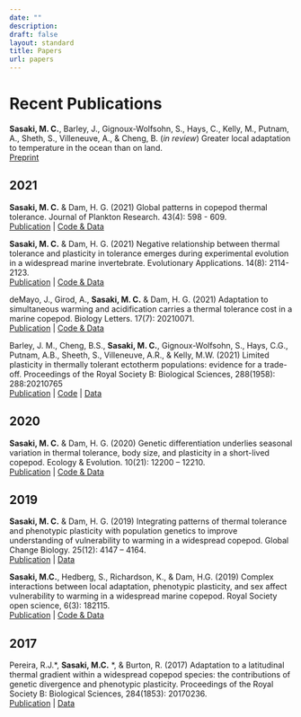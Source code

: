 ```yaml
---
date: ""
description: 
draft: false
layout: standard
title: Papers
url: papers
---
```


# Recent Publications

**Sasaki, M. C.**, Barley, J., Gignoux-Wolfsohn, S., Hays, C., Kelly, M., Putnam, A., Sheth, S., Villeneuve, A., & Cheng, B. (*in review*) Greater local adaptation to temperature in the ocean than on land.   
[Preprint](https://www.researchsquare.com/article/rs-987225/v1)   

## 2021 
**Sasaki, M. C.** & Dam, H. G. (2021) Global patterns in copepod thermal tolerance. Journal of Plankton Research. 43(4): 598 - 609.   
[Publication](https://doi.org/10.1093/plankt/fbab044) | [Code & Data](https://figshare.com/articles/dataset/Global_Patterns_in_Copepod_Thermal_Tolerance/14776371/2) 

**Sasaki, M. C.** & Dam, H. G. (2021) Negative relationship between thermal tolerance and plasticity in tolerance emerges during experimental evolution in a widespread marine invertebrate. Evolutionary Applications. 14(8): 2114-2123.  
[Publication](https://doi.org/10.1111/eva.13270) | [Code & Data](https://doi.org/10.5061/dryad.15dv41nxr)   

deMayo, J., Girod, A., **Sasaki, M. C.** & Dam, H. G. (2021) Adaptation to simultaneous warming and acidification carries a thermal tolerance cost in a marine copepod. Biology Letters. 17(7): 20210071.   
[Publication](https://doi.org/10.1098/rsbl.2021.0071)  | [Code & Data](https://doi.org/10.5281/zenodo.4480338)

Barley, J. M., Cheng, B.S., **Sasaki, M. C.**, Gignoux-Wolfsohn, S., Hays, C.G., Putnam, A.B., Sheeth, S., Villeneuve, A.R., & Kelly, M.W. (2021) Limited plasticity in thermally tolerant ectotherm populations: evidence for a trade-off. Proceedings of the Royal Society B: Biological Sciences, 288(1958): 288:20210765   
[Publication](https://doi.org/10.1098/rspb.2021.0765) | [Code](https://github.com/jmbarley1/plasticity) | [Data](https://doi.org/10.5061/dryad.zs7h44j8z)   

## 2020 
**Sasaki, M. C.** & Dam, H. G. (2020) Genetic differentiation underlies seasonal variation in thermal tolerance, body size, and plasticity in a short-lived copepod. Ecology & Evolution. 10(21): 12200 – 12210.  
[Publication](https://doi.org/10.1002/ece3.6851) | [Code & Data](https://doi.org/10.5061/dryad.9kd51c5dg)    

## 2019
**Sasaki, M. C.** & Dam, H. G. (2019) Integrating patterns of thermal tolerance and phenotypic plasticity with population genetics to improve understanding of vulnerability to warming in a widespread copepod. Global Change Biology. 25(12): 4147 – 4164.   
[Publication](https://doi.org/10.1111/gcb.14811) | [Data](http://lod.bco-dmo.org/id/dataset/818042)   

**Sasaki, M.C.**, Hedberg, S., Richardson, K., & Dam, H.G. (2019) Complex interactions between local adaptation, phenotypic plasticity, and sex affect vulnerability to warming in a widespread marine copepod. Royal Society open science, 6(3): 182115.   
[Publication](https://doi.org/10.1098/rsos.182115) | [Code & Data](https://doi.org/10.5061/dryad.v5g6r80)   

## 2017    
Pereira, R.J.*, **Sasaki, M.C.** *, & Burton, R. (2017) Adaptation to a latitudinal thermal gradient within a widespread copepod species: the contributions of genetic divergence and phenotypic plasticity. Proceedings of the Royal Society B: Biological Sciences, 284(1853): 20170236.   
[Publication](https://doi.org/10.1098/rspb.2017.0236) | [Data](http://dx.doi.org/10.5061/dryad.bp76g)   